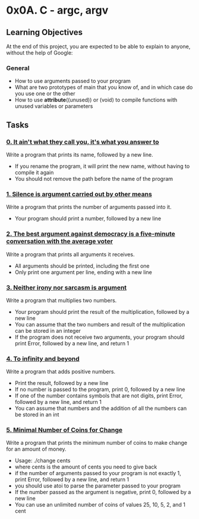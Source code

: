 # 0x0A. C - argc, argv
## Learning Objectives
At the end of this project, you are expected to be able to explain to anyone, without the help of Google:
### General
- How to use arguments passed to your program
- What are two prototypes of main that you know of, and in which case do you use one or the other
- How to use __attribute__((unused)) or (void) to compile functions with unused variables or parameters
## Tasks
### [0. It ain't what they call you, it's what you answer to](0-whatsmyname.c)
Write a program that prints its name, followed by a new line.
* If you rename the program, it will print the new name, without having to compile it again
* You should not remove the path before the name of the program
### [1. Silence is argument carried out by other means](1-args.c)
Write a program that prints the number of arguments passed into it.
* Your program should print a number, followed by a new line
### [2. The best argument against democracy is a five-minute conversation with the average voter](2-args.c)
Write a program that prints all arguments it receives.
* All arguments should be printed, including the first one
* Only print one argument per line, ending with a new line
### [3. Neither irony nor sarcasm is argument](3-mul.c)
Write a program that multiplies two numbers.
* Your program should print the result of the multiplication, followed by a new line
* You can assume that the two numbers and result of the multiplication can be stored in an integer
* If the program does not receive two arguments, your program should print Error, followed by a new line, and return 1
### [4. To infinity and beyond](4-add.c)
Write a program that adds positive numbers.
* Print the result, followed by a new line
* If no number is passed to the program, print 0, followed by a new line
* If one of the number contains symbols that are not digits, print Error, followed by a new line, and return 1
* You can assume that numbers and the addition of all the numbers can be stored in an int
### [5. Minimal Number of Coins for Change](100-change.c)
Write a program that prints the minimum number of coins to make change for an amount of money.
* Usage: ./change cents
* where cents is the amount of cents you need to give back
* if the number of arguments passed to your program is not exactly 1, print Error, followed by a new line, and return 1
* you should use atoi to parse the parameter passed to your program
* If the number passed as the argument is negative, print 0, followed by a new line
* You can use an unlimited number of coins of values 25, 10, 5, 2, and 1 cent

